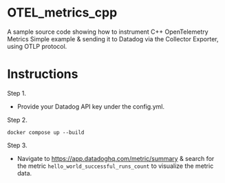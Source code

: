 # OTEL_metrics_cpp

A sample source code showing how to instrument C++ OpenTelemetry Metrics Simple example & sending it to Datadog via the Collector Exporter, using OTLP protocol. 

# Instructions

Step 1. 
- Provide your Datadog API key under the config.yml. 

Step 2.

```
docker compose up --build
```
Step 3.

- Navigate to https://app.datadoghq.com/metric/summary & search for the metric `hello_world_successful_runs_count` to visualize the metric data. 
